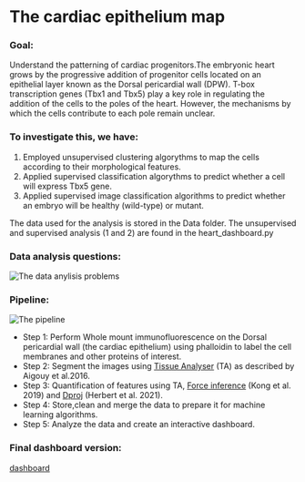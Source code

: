 # The cardiac epithelium map

### Goal: 
Understand the patterning of cardiac progenitors.The embryonic heart grows by the progressive addition of progenitor cells located on an epithelial layer known as the Dorsal pericardial wall (DPW).
T-box transcription genes (Tbx1 and Tbx5) play a key role in regulating the addition of the cells to the poles of the heart. However, the mechanisms by which the cells contribute to each pole remain unclear.

### To investigate this, we have:
1. Employed unsupervised clustering algorythms to map the cells according to their morphological features.
2. Applied supervised classification algorythms to predict whether a cell will express Tbx5 gene.
3. Applied supervised image classification algorithms to predict whether an embryo will be healthy (wild-type) or mutant.

The data used for the analysis is stored in the Data folder. The unsupervised and supervised analysis (1 and 2) are found in the heart_dashboard.py

### Data analysis questions:
![The data anylisis problems](https://github.com/user-attachments/assets/d5806204-9538-40f2-a3aa-39ccdb47bf6f)

### Pipeline:
![The pipeline](https://github.com/user-attachments/assets/20f031c9-66e4-4a11-92c8-47c0b3aeef93)
- Step 1: Perform Whole mount immunofluorescence on the Dorsal pericardial wall (the cardiac epithelium) using phalloidin to label the cell membranes and other proteins of interest.
- Step 2: Segment the images using [Tissue Analyser](https://github.com/baigouy/tissue_analyzer) (TA) as described by Aigouy et al.2016.
- Step 3: Quantification of features using TA, [Force inference](https://data.mendeley.com/datasets/78ng4tmj75/4) (Kong et al. 2019) and [Dproj](https://gitlab.pasteur.fr/iah-public/DeProj) (Herbert et al. 2021).
- Step 4: Store,clean and merge the data to prepare it for machine learning algorithms.
- Step 5: Analyze the data and create an interactive dashboard.

### Final dashboard version:
[dashboard](https://www.behance.net/gallery/196792557/Cardiac-map-web-dasboard)


